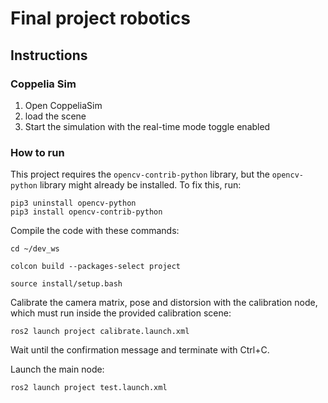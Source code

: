 # Final project robotics
## Instructions
### Coppelia Sim
1. Open CoppeliaSim
2. load the scene
3. Start the simulation with the real-time mode toggle enabled

### How to run
This project requires the `opencv-contrib-python` library, but the `opencv-python` library might already be installed.
To fix this, run:
```
pip3 uninstall opencv-python
pip3 install opencv-contrib-python
```
Compile the code with these commands: 
```
cd ~/dev_ws

colcon build --packages-select project

source install/setup.bash
```
Calibrate the camera matrix, pose and distorsion with the calibration node, which must run inside the provided calibration scene:
```
ros2 launch project calibrate.launch.xml
```
Wait until the confirmation message and terminate with Ctrl+C.

Launch the main node:
```
ros2 launch project test.launch.xml
```